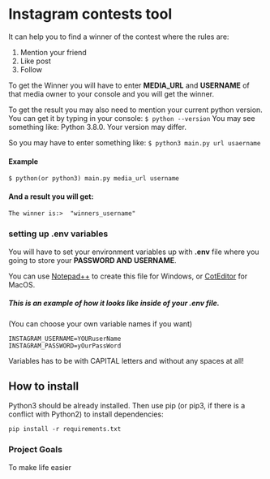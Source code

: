 # Instagram contests tool

It can help you to find a winner of the contest where the rules are:  
1. Mention your friend  
2. Like post  
3. Follow

To get the Winner you will have to enter **MEDIA_URL** and **USERNAME** of that media owner to your console and you will get the winner.

To get the result you may also need to mention your current python version.
You can get it by typing in your console:
 ```$ python --version``` You may see something like: Python 3.8.0.
Your version may differ.

So you may have to enter something like:
```$ python3 main.py url usaername ```

#### Example
```
$ python(or python3) main.py media_url username  
``` 
#### And a result you will get:
```
The winner is:>  "winners_username"
```

### setting up .env variables   
  You will  have to set your environment variables up with **.env** file where you going to store
  your **PASSWORD AND USERNAME**.  
  

  You can use [Notepad++](https://notepad-plus-plus.org/downloads/) to create this file for Windows,
or [CotEditor](https://coteditor.com/) for MacOS.
  
##### This is an example of how it looks like inside of your .env file. 
(You can choose your own variable names if you want)  
```
INSTAGRAM_USERNAME=YOURuserName
INSTAGRAM_PASSWORD=yOurPassWord
```
Variables has to be with CAPITAL letters and without any spaces at all!



## How to install  

Python3 should be already installed. Then use pip (or pip3, if there is a conflict with Python2) to install dependencies:
```
pip install -r requirements.txt
```
### Project Goals  
To make life easier
